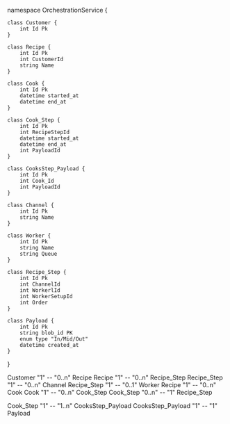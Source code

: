 namespace OrchestrationService {

    class Customer {
        int Id Pk
    }

    class Recipe {
        int Id Pk
        int CustomerId
        string Name
    }

    class Cook {
        int Id Pk
        datetime started_at
        datetime end_at
    }

    class Cook_Step {
        int Id Pk
        int RecipeStepId
        datetime started_at
        datetime end_at
        int PayloadId
    }

    class CooksStep_Payload {
        int Id Pk
        int Cook_Id
        int PayloadId
    }

    class Channel {
        int Id Pk
        string Name
    }

    class Worker {
        int Id Pk
        string Name
        string Queue
    }

    class Recipe_Step {
        int Id Pk
        int ChannelId
        int WorkerlId
        int WorkerSetupId
        int Order
    }

    class Payload {
        int Id Pk
        string blob_id PK
        enum type "In/Mid/Out"
        datetime created_at
    }

}

Customer "1" -- "0..n" Recipe
Recipe "1" -- "0..n" Recipe_Step
Recipe_Step "1" -- "0..n" Channel
Recipe_Step "1" -- "0..1" Worker
Recipe "1" -- "0..n" Cook
Cook "1" -- "0..n" Cook_Step
Cook_Step "0..n" -- "1" Recipe_Step

Cook_Step "1" -- "1..n" CooksStep_Payload
CooksStep_Payload "1" -- "1" Payload
